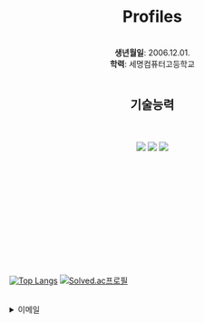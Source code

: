<h1 align="center">Profiles</h1>

<br/>
  <div align="center">
    <strong>생년월일</strong>: 2006.12.01.<br/>
    <strong>학력</strong>: 세명컴퓨터고등학교
<br/><br/>

<h2>기술능력</h2> <br/><br/> 
<img src="https://img.shields.io/badge/Unity-000000?style=for-the-badge&logo=Unity&logoColor=white"> 
<img src="https://img.shields.io/badge/csharp-512BD4?style=for-the-badge&logo=csharp&logoColor="white"> 
<img src="https://img.shields.io/badge/Python-3776AB?style=for-the-badge&logo=Python&logoColor=white">
</div>


<br/><br/><br/><br/><br/><br/><br/><br/><br/><br/><br/>

[![Top Langs](https://github-readme-stats.vercel.app/api/top-langs/?username=ricecakeredbean)](https://github.com/anuraghazra/github-readme-stats) 
[![Solved.ac프로필](http://mazassumnida.wtf/api/v2/generate_badge?boj=sweetredbean)](https://solved.ac/sweetredbean)  

<br/>
<details>
<summary>
  이메일
</summary>
   rlaqudgus1201@gmail.com
</details>
